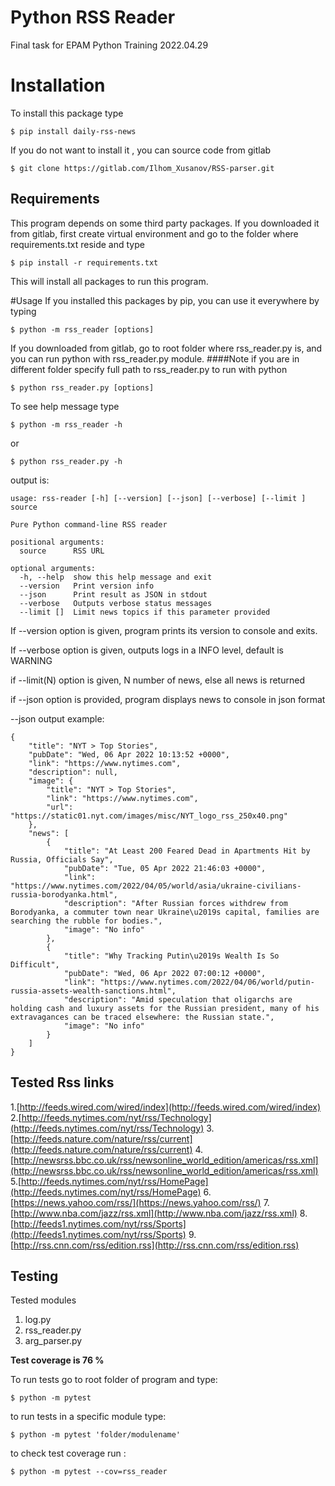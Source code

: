 # Python RSS Reader
Final task for EPAM Python Training 2022.04.29
# Installation
To install this package type 

```shell
$ pip install daily-rss-news
```

If you do not want to install it , you can source code from gitlab

```shell
$ git clone https://gitlab.com/Ilhom_Xusanov/RSS-parser.git
```

## Requirements
This program depends on some third party packages.
If you downloaded it from gitlab, first create virtual environment 
and go to the folder where requirements.txt reside and type
 
```shell
$ pip install -r requirements.txt
```
This will install all packages to run this program.

#Usage
If you installed this packages by pip, you can use it everywhere
by typing
```shell
$ python -m rss_reader [options]
```

If you downloaded from gitlab, go to root folder where rss_reader.py is,
and you can run python with rss_reader.py module.
####Note
if you are in different folder specify full path to rss_reader.py to run with python

```shell
$ python rss_reader.py [options]
```

To see help message type
```shell
$ python -m rss_reader -h
```
or
```shell
$ python rss_reader.py -h 
```
output is:
```shell
usage: rss-reader [-h] [--version] [--json] [--verbose] [--limit ] source

Pure Python command-line RSS reader

positional arguments:
  source      RSS URL

optional arguments:
  -h, --help  show this help message and exit
  --version   Print version info
  --json      Print result as JSON in stdout
  --verbose   Outputs verbose status messages
  --limit []  Limit news topics if this parameter provided

```
If --version option is given, program prints its version to console and exits.

If --verbose option is given, outputs logs in a INFO level, default is WARNING

if --limit(N) option is given, N number of news, else all news is returned

if --json option is provided, program displays news to console in json format

--json output example:
```shell
{
    "title": "NYT > Top Stories",
    "pubDate": "Wed, 06 Apr 2022 10:13:52 +0000",
    "link": "https://www.nytimes.com",
    "description": null,
    "image": {
        "title": "NYT > Top Stories",
        "link": "https://www.nytimes.com",
        "url": "https://static01.nyt.com/images/misc/NYT_logo_rss_250x40.png"
    },
    "news": [
        {
            "title": "At Least 200 Feared Dead in Apartments Hit by Russia, Officials Say",
            "pubDate": "Tue, 05 Apr 2022 21:46:03 +0000",
            "link": "https://www.nytimes.com/2022/04/05/world/asia/ukraine-civilians-russia-borodyanka.html",
            "description": "After Russian forces withdrew from Borodyanka, a commuter town near Ukraine\u2019s capital, families are searching the rubble for bodies.",
            "image": "No info"
        },
        {
            "title": "Why Tracking Putin\u2019s Wealth Is So Difficult",
            "pubDate": "Wed, 06 Apr 2022 07:00:12 +0000",
            "link": "https://www.nytimes.com/2022/04/06/world/putin-russia-assets-wealth-sanctions.html",
            "description": "Amid speculation that oligarchs are holding cash and luxury assets for the Russian president, many of his extravagances can be traced elsewhere: the Russian state.",
            "image": "No info"
        }
    ]
}

```
## Tested Rss links
1.[http://feeds.wired.com/wired/index](http://feeds.wired.com/wired/index)
2.[http://feeds.nytimes.com/nyt/rss/Technology](http://feeds.nytimes.com/nyt/rss/Technology)
3.[http://feeds.nature.com/nature/rss/current](http://feeds.nature.com/nature/rss/current)
4.[http://newsrss.bbc.co.uk/rss/newsonline_world_edition/americas/rss.xml](http://newsrss.bbc.co.uk/rss/newsonline_world_edition/americas/rss.xml)
5.[http://feeds.nytimes.com/nyt/rss/HomePage](http://feeds.nytimes.com/nyt/rss/HomePage)
6.[https://news.yahoo.com/rss/](https://news.yahoo.com/rss/)
7.[http://www.nba.com/jazz/rss.xml](http://www.nba.com/jazz/rss.xml)
8.[http://feeds1.nytimes.com/nyt/rss/Sports](http://feeds1.nytimes.com/nyt/rss/Sports)
9.[http://rss.cnn.com/rss/edition.rss](http://rss.cnn.com/rss/edition.rss)

## Testing
Tested modules
   1. log.py
   2. rss_reader.py
   3. arg_parser.py

**Test coverage is 76 %**

To run tests go to root folder of program and type:
```shell
$ python -m pytest 
```
to run tests in a specific module type:
```shell
$ python -m pytest 'folder/modulename'
```

to check test coverage run :
```shell
$ python -m pytest --cov=rss_reader 
```

